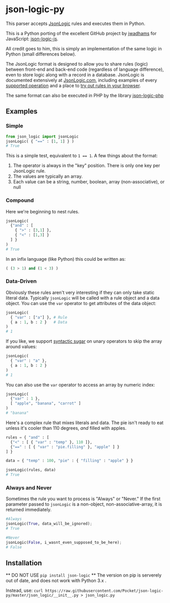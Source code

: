 # json-logic-py

This parser accepts [JsonLogic](http://jsonlogic.com) rules and executes them in Python.

This is a Python porting of the excellent GitHub project by [jwadhams](https://github.com/jwadhams) for JavaScript: [json-logic-js](https://github.com/jwadhams/json-logic-js).

All credit goes to him, this is simply an implementation of the same logic in Python (small differences below).

The JsonLogic format is designed to allow you to share rules (logic) between front-end and back-end code (regardless of language difference), even to store logic along with a record in a database.  JsonLogic is documented extensively at [JsonLogic.com](http://jsonlogic.com), including examples of every [supported operation](http://jsonlogic.com/operations.html) and a place to [try out rules in your browser](http://jsonlogic.com/play.html).

The same format can also be executed in PHP by the library [json-logic-php](https://github.com/jwadhams/json-logic-php/)

## Examples

### Simple
```python
from json_logic import jsonLogic
jsonLogic( { "==" : [1, 1] } )
# True
```

This is a simple test, equivalent to `1 == 1`.  A few things about the format:

  1. The operator is always in the "key" position. There is only one key per JsonLogic rule.
  1. The values are typically an array.
  1. Each value can be a string, number, boolean, array (non-associative), or null

### Compound
Here we're beginning to nest rules. 

```python
jsonLogic(
  {"and" : [
    { ">" : [3,1] },
    { "<" : [1,3] }
  ] }
)
# True
```
  
In an infix language (like Python) this could be written as:

```python
( (3 > 1) and (1 < 3) )
```
    
### Data-Driven

Obviously these rules aren't very interesting if they can only take static literal data. Typically `jsonLogic` will be called with a rule object and a data object. You can use the `var` operator to get attributes of the data object:

```python
jsonLogic(
  { "var" : ["a"] }, # Rule
  { a : 1, b : 2 }   # Data
)
# 1
```

If you like, we support [syntactic sugar](https://en.wikipedia.org/wiki/Syntactic_sugar) on unary operators to skip the array around values:

```python
jsonLogic(
  { "var" : "a" },
  { a : 1, b : 2 }
)
# 1
```

You can also use the `var` operator to access an array by numeric index:

```python
jsonLogic(
  {"var" : 1 },
  [ "apple", "banana", "carrot" ]
)
# "banana"
```

Here's a complex rule that mixes literals and data. The pie isn't ready to eat unless it's cooler than 110 degrees, *and* filled with apples.

```python
rules = { "and" : [
  {"<" : [ { "var" : "temp" }, 110 ]},
  {"==" : [ { "var" : "pie.filling" }, "apple" ] }
] }

data = { "temp" : 100, "pie" : { "filling" : "apple" } }

jsonLogic(rules, data)
# True
```

### Always and Never
Sometimes the rule you want to process is "Always" or "Never."  If the first parameter passed to `jsonLogic` is a non-object, non-associative-array, it is returned immediately.

```python
#Always
jsonLogic(True, data_will_be_ignored);
# True

#Never
jsonLogic(False, i_wasnt_even_supposed_to_be_here);
# False
```

## Installation
** DO NOT USE `pip install json-logic` **
The version on pip is serverely out of date, and does not work with Python 3.x .

Instead, use: 
`curl https://raw.githubusercontent.com/Pocket/json-logic-py/master/json_logic/__init__.py > json_logic.py`
